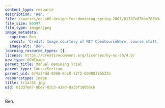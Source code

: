```yaml
---
content_type: resource
description: 'Ben. '
file: /courses/ec-s06-design-for-demining-spring-2007/01337e878be785b3a3adda5bf180b6c6_trial01.jpg
file_size: 80097
file_type: image/jpeg
image_metadata:
  caption: Ben.
  credit: 'Credit: Image courtesy of MIT OpenCourseWare, course staff, and students.'
  image-alt: 'Ben. '
learning_resource_types: []
license: https://creativecommons.org/licenses/by-nc-sa/4.0/
ocw_type: OCWImage
parent_title: Manual Demining Trial
parent_type: CourseSection
parent_uid: 674a24dd-0288-6dc8-72f2-b090037b522b
resourcetype: Image
title: trial01.jpg
uid: 01337e87-8be7-85b3-a3ad-da5bf180b6c6
---
```

Ben. 